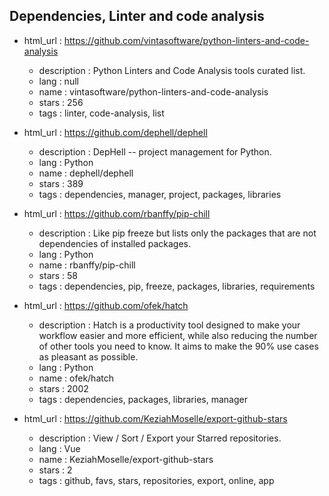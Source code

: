 ## Dependencies, Linter and code analysis

- html_url : https://github.com/vintasoftware/python-linters-and-code-analysis
    - description : Python Linters and Code Analysis tools curated list.
    - lang : null
    - name : vintasoftware/python-linters-and-code-analysis
    - stars : 256
    - tags : linter, code-analysis, list

- html_url : https://github.com/dephell/dephell
    - description : DepHell -- project management for Python.
    - lang : Python
    - name : dephell/dephell
    - stars : 389
    - tags : dependencies, manager, project, packages, libraries

- html_url : https://github.com/rbanffy/pip-chill
    - description : Like pip freeze but lists only the packages that are not dependencies of installed packages.
    - lang : Python
    - name : rbanffy/pip-chill
    - stars : 58
    - tags : dependencies, pip, freeze, packages, libraries, requirements

- html_url : https://github.com/ofek/hatch
    - description : Hatch is a productivity tool designed to make your workflow easier and more efficient, while also reducing the number of other tools you need to know. It aims to make the 90% use cases as pleasant as possible.
    - lang : Python
    - name : ofek/hatch
    - stars : 2002
    - tags : dependencies, packages, libraries, manager

- html_url : https://github.com/KeziahMoselle/export-github-stars
    - description : View / Sort / Export your Starred repositories.
    - lang : Vue
    - name : KeziahMoselle/export-github-stars
    - stars : 2
    - tags : github, favs, stars, repositories, export, online, app

